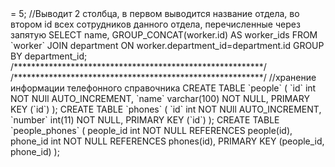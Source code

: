 <?php

//tables
CREATE TABLE `worker` (
`id` int(11) NOT NULL AUTO_INCREMENT,
`firstname` varchar(100) NOT NULL,
`lastname` varchar(100) NOT NULL,
`middlename` varchar(100) NOT NULL,
`department_id` int(11) NOT NULL,
PRIMARY KEY (`id`)
) ENGINE=InnoDB AUTO_INCREMENT=3 DEFAULT CHARSET=utf8;

CREATE TABLE `department` (
`id` int(11) NOT NULL AUTO_INCREMENT,
`name` varchar(100) NOT NULL,
PRIMARY KEY (`id`)
) ENGINE=InnoDB AUTO_INCREMENT=3 DEFAULT CHARSET=utf8;


//Выводит название отделов, в которых имеется 5 и более сотрудников
SELECT name FROM `worker`
JOIN department ON worker.department_id=department.id
GROUP BY department_id
HAVING COUNT(*) >= 5;

//Выводит 2 столбца, в первом выводится название отдела, во втором id всех сотрудников данного отдела, перечисленные через запятую
SELECT name, GROUP_CONCAT(worker.id) AS worker_ids FROM `worker`
JOIN department ON worker.department_id=department.id
GROUP BY department_id;

/*********************************************************/
/*********************************************************/
//хранение информации телефонного справочника
CREATE TABLE `people` (
    `id` int NOT NUll AUTO_INCREMENT,
    `name` varchar(100) NOT NULL,
    PRIMARY KEY (`id`)
);

CREATE TABLE `phones` (
    `id` int NOT NUll AUTO_INCREMENT,
    `number` int(11) NOT NULL,
    PRIMARY KEY (`id`)
);

CREATE TABLE `people_phones` (
    people_id int NOT NULL REFERENCES people(id),
    phone_id int NOT NULL REFERENCES phones(id),
    PRIMARY KEY (people_id, phone_id)
);